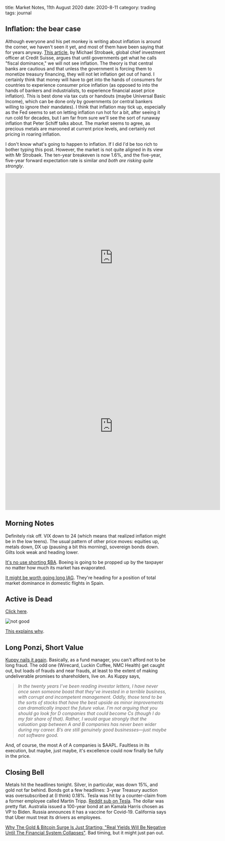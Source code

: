 title: Market Notes, 11th August 2020
date: 2020-8-11
category: trading
tags: journal


## Inflation: the bear case

Although everyone and his pet monkey is writing about inflation is around the corner,
we haven't seen it yet, and most of them have been saying that for years anyway.
[This article](https://www.ft.com/content/42e1a1f6-90cb-4246-b0a7-4e4827879cbd), 
by Michael Strobaek, global chief investment officer at Credit Suisse,
argues that until governments get what he calls "fiscal dominance,"
we will not see inflation.
The theory is that central banks are cautious and that unless the government is forcing them to monetize
treasury financing, they will not let inflation get out of hand.
I certainly think that money will have to get into the hands of consumers
for countries to experience consumer price inflation (as opposed to into the hands of bankers and industrialists, to experience financial asset price inflation).
This is best done via tax cuts or handouts (maybe Universal Basic Income), which can be done only by governments (or central bankers willing to ignore their mandates).
I think that inflation may tick up, especially as the Fed seems to set on letting inflation run hot for a bit,
after seeing it run cold for decades,
but I am far from sure we'll see the sort of runaway inflation that Peter Schiff talks about.
The market seems to agree, as precious metals are marooned at current price levels,
and certainly not pricing in roaring inflation.

I don't know what's going to happen to inflation. If I did I'd be too rich to bother typing this post.
However, the market is not quite aligned in its view with Mr Strobaek. The ten-year breakeven is now 1.6%, and the five-year, five-year forward expectation rate is similar *and both are risking quite strongly*.

<iframe src="https://fred.stlouisfed.org/graph/graph-landing.php?g=u02V&width=670&height=475" scrolling="no" frameborder="0"style="overflow:hidden; width:670px; height:525px;" allowTransparency="true" loading="lazy"></iframe>
<iframe src="https://fred.stlouisfed.org/graph/graph-landing.php?g=u02X&width=670&height=475" scrolling="no" frameborder="0"style="overflow:hidden; width:670px; height:525px;" allowTransparency="true" loading="lazy"></iframe>
	

## Morning Notes

Definitely risk off. VIX down to 24 (which means that realized inflation might be in the low teens).
The usual pattern of other price moves: equities up, metals down, DX up (pausing a bit this morning), 
sovereign bonds down. Gilts look weak and heading lower.

[It's no use shorting $BA](https://wolfstreet.com/2020/08/10/no-americans-arent-suddenly-flying-again-despite-what-the-media-said-today-to-boost-stocks-of-airlines-and-boeing/). Boeing is going to be propped up by the taxpayer no matter how much its market has evaporated.

[It might be worth going long IAG](https://wolfstreet.com/2020/08/10/this-airline-bailout-acquisition-deal-doesnt-pass-the-smell-test/).
They're heading for a position of total market dominance in domestic flights in Spain.

## Active is Dead

[Click here](https://themarketear.com/posts/cUo-PNDAXF).

![not good](https://tme2.nyc3.digitaloceanspaces.com/images/20950ffd279c9d6b09ad808b0c0ee91b)

[This explains why](https://podtail.com/en/podcast/the-grant-williams-podcast/the-end-game-ep-3-mike-green/).

## Long Ponzi, Short Value

[Kuppy nails it again](https://adventuresincapitalism.com/2020/08/10/warning-to-the-compounder-bros/).
Basically, as a fund manager, you can't afford not to be long fraud.
The odd one (Wirecard, Luckin Coffee, NMC Health) get caught out, but loads of frauds and near frauds,
at least to the extent of making undeliverable promises to shareholders, live on.
As Kuppy says, 
> *In the twenty years I’ve been reading investor letters, I have never once seen someone boast that they’ve invested in a terrible business, with corrupt and incompetent management. Oddly, those tend to be the sorts of stocks that have the best upside as minor improvements can dramatically impact the future value. I’m not arguing that you should go look for D companies that could become Cs (though I do my fair share of that). Rather, I would argue strongly that the valuation gap between A and B companies has never been wider during my career. B’s are still genuinely good businesses—just maybe not software good.*

And, of course, the most A of A companies is $AAPL. Faultless in its execution, but maybe, just maybe, it's excellence could now finally be fully in the price.

## Closing Bell

Metals hit the headlines tonight. Silver, in particular, was down 15%, and gold not far behind.
Bonds got a few headlines: 3-year Treasury auction was oversubscribed at (I think) 0.18%.
Tesla was hit by a counter-claim from a former employee called Martin Tripp. [Reddit sub on Tesla](https://www.reddit.com/r/RealTesla/).
The dollar was pretty flat.
Australia issued a 100-year bond at an 
Kamala Harris chosen as VP to Biden.
Russia announces it has a vaccine for Covid-19.
California says that Uber must treat its drivers as employees.

[Why The Gold & Bitcoin Surge Is Just Starting: "Real Yields Will Be Negative Until The Financial System Collapses"](https://www.zerohedge.com/markets/why-gold-bitcoin-surge-just-starting-real-yields-will-be-negative-until-financial-system). Bad timing, but it might just pan out.
